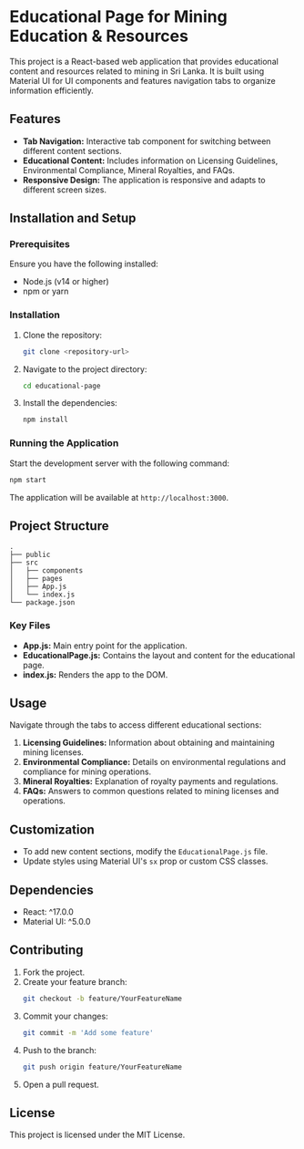 # Educational Page for Mining Education & Resources

This project is a React-based web application that provides educational content and resources related to mining in Sri Lanka. It is built using Material UI for UI components and features navigation tabs to organize information efficiently.

## Features
- **Tab Navigation:** Interactive tab component for switching between different content sections.
- **Educational Content:** Includes information on Licensing Guidelines, Environmental Compliance, Mineral Royalties, and FAQs.
- **Responsive Design:** The application is responsive and adapts to different screen sizes.

## Installation and Setup
### Prerequisites
Ensure you have the following installed:
- Node.js (v14 or higher)
- npm or yarn

### Installation
1. Clone the repository:
   ```bash
   git clone <repository-url>
   ```
2. Navigate to the project directory:
   ```bash
   cd educational-page
   ```
3. Install the dependencies:
   ```bash
   npm install
   ```

### Running the Application
Start the development server with the following command:
```bash
npm start
```
The application will be available at `http://localhost:3000`.

## Project Structure
```
.
├── public
├── src
│   ├── components
│   ├── pages
│   ├── App.js
│   └── index.js
└── package.json
```

### Key Files
- **App.js:** Main entry point for the application.
- **EducationalPage.js:** Contains the layout and content for the educational page.
- **index.js:** Renders the app to the DOM.

## Usage
Navigate through the tabs to access different educational sections:
1. **Licensing Guidelines:** Information about obtaining and maintaining mining licenses.
2. **Environmental Compliance:** Details on environmental regulations and compliance for mining operations.
3. **Mineral Royalties:** Explanation of royalty payments and regulations.
4. **FAQs:** Answers to common questions related to mining licenses and operations.

## Customization
- To add new content sections, modify the `EducationalPage.js` file.
- Update styles using Material UI's `sx` prop or custom CSS classes.

## Dependencies
- React: ^17.0.0
- Material UI: ^5.0.0

## Contributing
1. Fork the project.
2. Create your feature branch:
   ```bash
   git checkout -b feature/YourFeatureName
   ```
3. Commit your changes:
   ```bash
   git commit -m 'Add some feature'
   ```
4. Push to the branch:
   ```bash
   git push origin feature/YourFeatureName
   ```
5. Open a pull request.

## License
This project is licensed under the MIT License.
